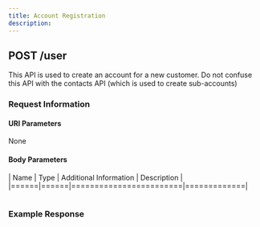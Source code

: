 ```yaml
---
title: Account Registration
description: 
---
```


## POST /user
This API is used to create an account for a new customer. Do not confuse this API with the contacts API (which is used to create sub-accounts)

### Request Information

#### URI Parameters
None

#### Body Parameters

| Name | Type | Additional Information | Description |
|======|======|========================|=============|


```json

```

### Example Response